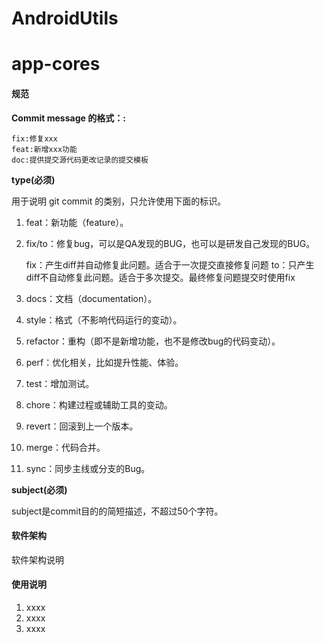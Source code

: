 # AndroidUtils
# app-cores

#### 规范
**Commit message 的格式：<type>: <subject>**

```
fix:修复xxx
feat:新增xxx功能
doc:提供提交源代码更改记录的提交模板
```

**type(必须)**

用于说明 git commit 的类别，只允许使用下面的标识。

1.  feat：新功能（feature）。

2.  fix/to：修复bug，可以是QA发现的BUG，也可以是研发自己发现的BUG。

    fix：产生diff并自动修复此问题。适合于一次提交直接修复问题
    to：只产生diff不自动修复此问题。适合于多次提交。最终修复问题提交时使用fix

3.  docs：文档（documentation）。

4.  style：格式（不影响代码运行的变动）。

5.  refactor：重构（即不是新增功能，也不是修改bug的代码变动）。

6.  perf：优化相关，比如提升性能、体验。

7.  test：增加测试。

8.  chore：构建过程或辅助工具的变动。

9.  revert：回滚到上一个版本。

10.  merge：代码合并。

11.  sync：同步主线或分支的Bug。

**subject(必须)**

subject是commit目的的简短描述，不超过50个字符。

#### 软件架构
软件架构说明

#### 使用说明

1.  xxxx
2.  xxxx
3.  xxxx